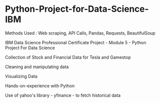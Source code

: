 # Python-Project-for-Data-Science-IBM

Methods Used : Web scraping, API Calls, Pandas, Requests, BeautifulSoup

IBM Data Science Professional Certificate Project - Module 5 - Python Project For Data Science

Collection of Stock and Financial Data for Tesla and Gamestop

Cleaning and manipulating data

Visualizing Data 

Hands-on-experience with Python

Use of yahoo's library - yfinance - to fetch historical data
